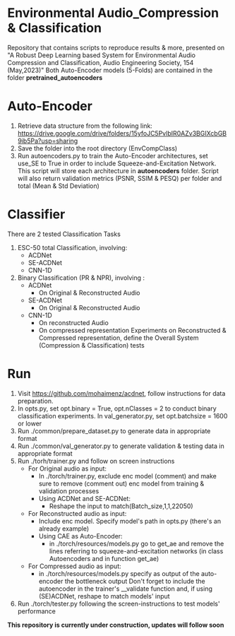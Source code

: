 # Environmental Audio_Compression & Classification
Repository that contains scripts to reproduce results & more, presented on "A Robust Deep Learning based System for Environmental Audio Compression and Classification, Audio Engineering Society, 154 (May,2023)"
Both Auto-Encoder models (5-Folds) are contained in the folder **pretrained_autoencoders**

# Auto-Encoder

1) Retrieve data structure from the following link:
https://drive.google.com/drive/folders/15yfoJC5PvlbIR0AZv3BGIXcbGB9ib5Pa?usp=sharing
2) Save the folder into the root directory (EnvCompClass)
3) Run autoencoders.py to train the Auto-Encoder architectures, set use_SE to True in order to include Squeeze-and-Excitation Network. This script will store each architecture in **autoencoders** folder. Script will also return validation metrics (PSNR, SSIM & PESQ) per folder and total (Mean & Std Deviation)

# Classifier

There are 2 tested Classification Tasks
1) ESC-50 total Classification, involving:
   - ACDNet
   - SE-ACDNet
   - CNN-1D
2) Binary Classification (PR & NPR), involving :
   - ACDNet
      - On Original & Reconstructed Audio
   - SE-ACDNet
      - On Original & Reconstructed Audio
   - CNN-1D
      - On reconstructed Audio
      - On compressed representation
   Experiments on Reconstructed & Compressed representation, define the Overall System (Compression & Classification) tests
  
# Run

1) Visit https://github.com/mohaimenz/acdnet, follow instructions for data preparation.
2) In opts.py, set opt.binary = True, opt.nClasses = 2 to conduct binary classification experiments. In val_generator.py, set opt.batchsize = 1600 or lower
3) Run ./common/prepare_dataset.py to generate data in appropriate format
4) Run ./common/val_generator.py to generate validation & testing data in appropriate format
5) Run ./torh/trainer.py and follow on screen instructions
   - For Original audio as input:
      - In ./torch/trainer.py, exclude enc model (comment) and make sure to remove (comment out) enc model from training & validation processes
      - Using ACDNet and SE-ACDNet:
        - Reshape the input to match(Batch_size,1,1,22050)
   - For Reconstructed audio as input:
      - Include enc model. Specify model's path in opts.py (there's an already example)
      - Using CAE as Auto-Encoder:
         - in ./torch/resources/models.py go to get_ae and remove the lines referring to squeeze-and-excitation networks (in class Autoencoders and in function get_ae)
   - For Compressed audio as input:
      - in ./torch/resources/models.py specify as output of the auto-encoder the bottleneck output
   Don't forget to include the autoencoder in the trainer's __validate function and, if using (SE)ACDNet, reshape to match models' input
6) Run ./torch/tester.py following the screen-instructions to test models' performance

**This repository is currently under construction, updates will follow soon**
      
